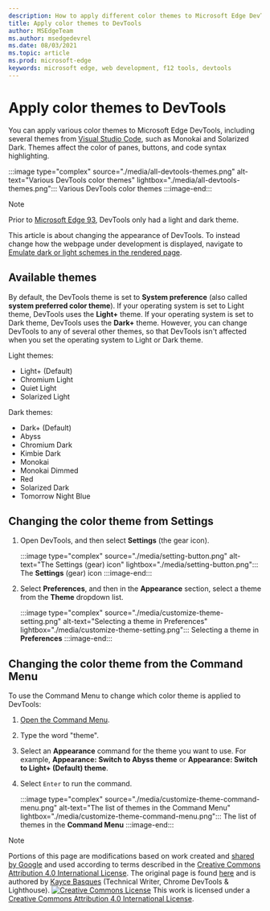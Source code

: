 ```yaml
---
description: How to apply different color themes to Microsoft Edge DevTools.
title: Apply color themes to DevTools
author: MSEdgeTeam
ms.author: msedgedevrel
ms.date: 08/03/2021
ms.topic: article
ms.prod: microsoft-edge
keywords: microsoft edge, web development, f12 tools, devtools
---
```

<!-- Copyright Kayce Basques
   Licensed under the Apache License, Version 2.0 (the "License");
   you may not use this file except in compliance with the License.
   You may obtain a copy of the License at
       https://www.apache.org/licenses/LICENSE-2.0
   Unless required by applicable law or agreed to in writing, software
   distributed under the License is distributed on an "AS IS" BASIS,
   WITHOUT WARRANTIES OR CONDITIONS OF ANY KIND, either express or implied.
   See the License for the specific language governing permissions and
   limitations under the License.  -->
# Apply color themes to DevTools

You can apply various color themes to Microsoft Edge DevTools, including several themes from [Visual Studio Code][VSCode], such as Monokai and Solarized Dark.  Themes affect the color of panes, buttons, and code syntax highlighting.

:::image type="complex" source="./media/all-devtools-themes.png" alt-text="Various DevTools color themes" lightbox="./media/all-devtools-themes.png":::
   Various DevTools color themes
:::image-end:::

> [!NOTE]
> Prior to [Microsoft Edge 93][WhatsNew93], DevTools only had a light and dark theme.

This article is about changing the appearance of DevTools.  To instead change how the webpage under development is displayed, navigate to [Emulate dark or light schemes in the rendered page][AccessibilityPreferredColorSchemeSimulation].


<!-- ====================================================================== -->
## Available themes

By default, the DevTools theme is set to **System preference** (also called **system preferred color theme**).  If your operating system is set to Light theme, DevTools uses the **Light+** theme.  If your operating system is set to Dark theme, DevTools uses the **Dark+** theme.  However, you can change DevTools to any of several other themes, so that DevTools isn't affected when you set the operating system to Light or Dark theme.

Light themes:
- Light+ (Default)
- Chromium Light
- Quiet Light
- Solarized Light

Dark themes:
- Dark+ (Default)
- Abyss
- Chromium Dark
- Kimbie Dark
- Monokai
- Monokai Dimmed
- Red
- Solarized Dark
- Tomorrow Night Blue


<!-- ====================================================================== -->
## Changing the color theme from Settings

1.  Open DevTools, and then select **Settings** (the gear icon).

    :::image type="complex" source="./media/setting-button.png" alt-text="The Settings (gear) icon" lightbox="./media/setting-button.png":::
       The **Settings** (gear) icon
    :::image-end:::

1.  Select **Preferences**, and then in the **Appearance** section, select a theme from the **Theme** dropdown list.

    :::image type="complex" source="./media/customize-theme-setting.png" alt-text="Selecting a theme in Preferences" lightbox="./media/customize-theme-setting.png":::
       Selecting a theme in **Preferences**
    :::image-end:::


<!-- ====================================================================== -->
## Changing the color theme from the Command Menu

To use the Command Menu to change which color theme is applied to DevTools:

1.  [Open the Command Menu][DevtoolsCommandMenu].
1.  Type the word "theme".
1.  Select an **Appearance** command for the theme you want to use.  For example, **Appearance: Switch to Abyss theme** or **Appearance: Switch to Light+ (Default) theme**.
1.  Select `Enter` to run the command.

    :::image type="complex" source="./media/customize-theme-command-menu.png" alt-text="The list of themes in the Command Menu" lightbox="./media/customize-theme-command-menu.png":::
       The list of themes in the **Command Menu**
    :::image-end:::


<!-- ====================================================================== -->
<!-- links -->
[DevtoolsCommandMenu]: ../command-menu/index.md "Command Menu | Microsoft Docs"
[WhatsNew93]: ../whats-new/2021/07/devtools.md "What's New In DevTools (Microsoft Edge 93) | Microsoft Docs"
[VSCode]: https://code.visualstudio.com
[AccessibilityPreferredColorSchemeSimulation]: ../accessibility/preferred-color-scheme-simulation.md "Emulate dark or light schemes in the rendered page | Microsoft Docs"

[CCA4IL]: https://creativecommons.org/licenses/by/4.0
[CCby4Image]: https://i.creativecommons.org/l/by/4.0/88x31.png
[GoogleSitePolicies]: https://developers.google.com/terms/site-policies
[KayceBasques]: https://developers.google.com/web/resources/contributors#kayce-basques


<!-- ====================================================================== -->
> [!NOTE]
> Portions of this page are modifications based on work created and [shared by Google][GoogleSitePolicies] and used according to terms described in the [Creative Commons Attribution 4.0 International License][CCA4IL].
> The original page is found [here](https://developers.google.com/web/tools/chrome-devtools/customize/dark-theme) and is authored by [Kayce Basques][KayceBasques] \(Technical Writer, Chrome DevTools \& Lighthouse\).
[![Creative Commons License][CCby4Image]][CCA4IL]
This work is licensed under a [Creative Commons Attribution 4.0 International License][CCA4IL].
